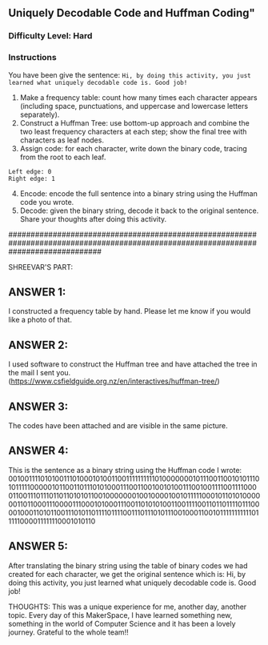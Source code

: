 ## Uniquely Decodable Code and Huffman Coding"

### Difficulty Level: Hard

### Instructions
You have been give the sentence: 
`Hi, by doing this activity, you just learned what uniquely decodable code is. Good job!`

1. Make a frequency table: count how many times each character appears (including space, punctuations, and uppercase and lowercase letters separately).
2. Construct a Huffman Tree: use bottom-up approach and combine the two least frequency characters at each step; show the final tree with characters as leaf nodes.
3. Assign code: for each character, write down the binary code, tracing from the root to each leaf. 
```
Left edge: 0
Right edge: 1
```
4. Encode: encode the full sentence into a binary string using the Huffman code you wrote.
5. Decode: given the binary string, decode it back to the original sentence. 
Share your thoughts after doing this activity.

#####################################################################################################################################

SHREEVAR'S PART:

## ANSWER 1:
I constructed a frequency table by hand. Please let me know if you would like a photo of that.

## ANSWER 2:
I used software to construct the Huffman tree and have attached the tree in the mail I sent you.
(https://www.csfieldguide.org.nz/en/interactives/huffman-tree/)

## ANSWER 3:
The codes have been attached and are visible in the same picture.

## ANSWER 4:
This is the sentence as a binary string using the Huffman code I wrote: 001001111010100111010001010011001111111111010000000101110011001010111010111110000010110011011101010001110011001001010011100100111100111100001100111011101101101010110010000000100100001001011111000101101010000001101100011100001110001010001110011010101001100111100110110111101110000100011010110011101011011110111100111011101011100100011001011111111111011111000011111110001010110

## ANSWER 5:
After translating the binary string using the table of binary codes we had created for each character, we get the original sentence which is: 
Hi, by doing this activity, you just learned what uniquely decodable code is. Good job!

THOUGHTS:
This was a unique experience for me, another day, another topic. Every day of this MakerSpace, I have learned something new, something in the world of Computer Science and it has been a lovely journey. Grateful to the whole team!!